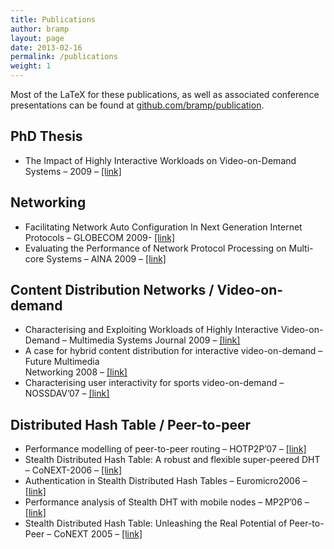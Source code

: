 ```yaml
---
title: Publications
author: bramp
layout: page
date: 2013-02-16
permalink: /publications
weight: 1
---
```

Most of the LaTeX for these publications, as well as associated conference presentations can be found at [github.com/bramp/publication][1].

## PhD Thesis

  * The Impact of Highly Interactive Workloads on Video-on-Demand Systems &#8211; 2009 &#8211; [[link]][2]

## Networking

  * Facilitating Network Auto Configuration In Next Generation Internet Protocols &#8211; GLOBECOM 2009- [[link]][3]
  * Evaluating the Performance of Network Protocol Processing on Multi-core Systems &#8211; AINA 2009 &#8211; [[link]][4]

## Content Distribution Networks / Video-on-demand

  * Characterising and Exploiting Workloads of Highly Interactive Video-on-Demand &#8211; Multimedia Systems Journal 2009 &#8211; [[link]][5]
  * A case for hybrid content distribution for interactive video-on-demand &#8211; Future Multimedia  
    Networking 2008 &#8211; [[link]][6]
  * Characterising user interactivity for sports video-on-demand &#8211; NOSSDAV&#8217;07 &#8211; [[link]][7]

## Distributed Hash Table / Peer-to-peer

  * Performance modelling of peer-to-peer routing &#8211; HOTP2P&#8217;07 &#8211; [[link]][8]
  * Stealth Distributed Hash Table: A robust and flexible super-peered DHT &#8211; CoNEXT-2006 &#8211; [[link]][9]
  * Authentication in Stealth Distributed Hash Tables &#8211; Euromicro2006 &#8211; [[link]][10]
  * Performance analysis of Stealth DHT with mobile nodes &#8211; MP2P’06 &#8211; [[link]][11]
  * Stealth Distributed Hash Table: Unleashing the Real Potential of Peer-to-Peer &#8211; CoNEXT 2005 &#8211; [[link]][12]

 [1]: https://github.com/bramp/publication
 [2]: http://bramp.net/blog/2009/07/final-version-of-my-thesis-online/
 [3]: http://bramp.net/blog/2010/02/facilitating-network-auto-configuration-in-next-generation-internet-protocols/
 [4]: http://bramp.net/blog/2009/05/evaluating-the-performance-of-network-protocol-processing-on-multi-core-systems/
 [5]: http://eprints.lancs.ac.uk/12959/1/worldcup-v1.pdf
 [6]: http://dl.acm.org/citation.cfm?id=1511840
 [7]: http://bramp.net/blog/2007/07/characterising-user-interactivity-for-sports-video-on-demand/
 [8]: http://bramp.net/blog/2007/03/performance-modelling-of-peer-to-peer-routing/
 [9]: http://bramp.net/blog/2006/12/stealth-distributed-hash-table-a-robust-and-flexible-super-peered-dht/
 [10]: http://bramp.net/blog/2006/07/authentication-in-stealth-distributed-hash-tables/
 [11]: http://bramp.net/blog/2006/03/performance-analysis-of-stealth-dht-with-mobile-nodes/
 [12]: http://bramp.net/blog/2005/10/stealth-distributed-hash-table-unleashing-the-real-potential-of-peer-to-peer/